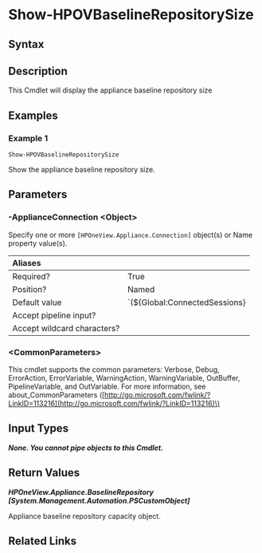 ﻿---
description: View appliance basline repository size.
---

# Show-HPOVBaselineRepositorySize

## Syntax

## Description

This Cmdlet will display the appliance baseline repository size

## Examples

###  Example 1 

```text
Show-HPOVBaselineRepositorySize
```

Show the appliance baseline repository size.

## Parameters

### -ApplianceConnection &lt;Object&gt;

Specify one or more `[HPOneView.Appliance.Connection]` object(s) or Name property value(s).

| Aliases |  |
| :--- | :--- |
| Required? | True |
| Position? | Named |
| Default value | `(${Global:ConnectedSessions} | ? Default)` |
| Accept pipeline input? |  |
| Accept wildcard characters? |  |

### &lt;CommonParameters&gt;

This cmdlet supports the common parameters: Verbose, Debug, ErrorAction, ErrorVariable, WarningAction, WarningVariable, OutBuffer, PipelineVariable, and OutVariable. For more information, see about\_CommonParameters \([http://go.microsoft.com/fwlink/?LinkID=113216](http://go.microsoft.com/fwlink/?LinkID=113216)\)

## Input Types

_**None. You cannot pipe objects to this Cmdlet.**_

## Return Values

_**HPOneView.Appliance.BaselineRepository [System.Management.Automation.PSCustomObject]**_

Appliance baseline repository capacity object.

## Related Links

